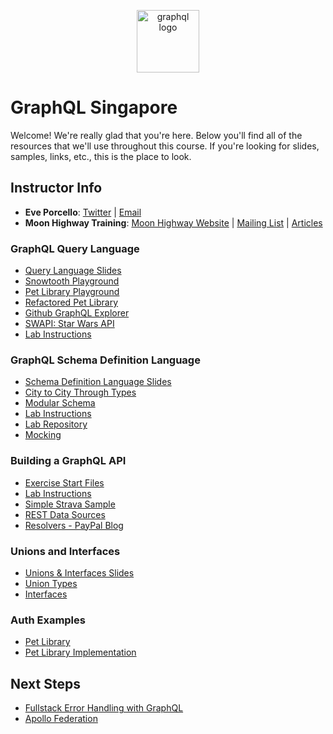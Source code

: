 <p align="center">
<img src="https://upload.wikimedia.org/wikipedia/commons/thumb/1/17/GraphQL_Logo.svg/512px-GraphQL_Logo.svg.png" width="100" alt="graphql logo"/>
</p>

# GraphQL Singapore

Welcome! We're really glad that you're here. Below you'll find all of the resources that we'll use throughout this course. If you're looking for slides, samples, links, etc., this is the place to look.

## Instructor Info

- **Eve Porcello**: [Twitter](https://twitter.com/eveporcello) | [Email](mailto:eve@moonhighway.com)
- **Moon Highway Training**: [Moon Highway Website](https://www.moonhighway.com) | [Mailing List](http://bit.ly/moonhighway) | [Articles](https://www.moonhighway.com/articles)

### GraphQL Query Language

- [Query Language Slides](https://slides.com/moonhighway/graphql-intro/)
- [Snowtooth Playground](https://snowtooth.moonhighway.com)
- [Pet Library Playground](https://pet-library.moonhighway.com)
- [Refactored Pet Library](http://funded-pet-library.moonhighway.com/)
- [Github GraphQL Explorer](https://developer.github.com/v4/explorer/)
- [SWAPI: Star Wars API](http://graphql.org/swapi-graphql/)
- [Lab Instructions](https://slides.com/moonhighway/snowtooth-query-lab/)

### GraphQL Schema Definition Language

- [Schema Definition Language Slides](https://slides.com/moonhighway/schema-definition-language/)
- [City to City Through Types](https://codesandbox.io/s/5vzn2rkzxn)
- [Modular Schema](https://github.com/eveporcello/schema-workshop/tree/master/06-extras/modularizing-a-schema/finished)
- [Lab Instructions](https://slides.com/moonhighway/schema-lab/)
- [Lab Repository](https://github.com/graphqlworkshop/schema-activity)
- [Mocking](https://github.com/graphqlworkshop/mocking)

### Building a GraphQL API

- [Exercise Start Files](https://github.com/graphqlworkshop/snowtooth-api)
- [Lab Instructions](https://slides.com/moonhighway/server-lab/)
- [Simple Strava Sample](https://github.com/eveporcello/simple-strava-sample/blob/master/index.js)
- [REST Data Sources](https://github.com/MoonHighway/countries-datasources)
- [Resolvers - PayPal Blog](https://medium.com/paypal-engineering/graphql-resolvers-best-practices-cd36fdbcef55)

### Unions and Interfaces

- [Unions & Interfaces Slides](https://slides.com/moonhighway/unions-interfaces)
- [Union Types](https://codesandbox.io/s/rm2rx3opqm)
- [Interfaces](https://codesandbox.io/s/71x8n304r1)

### Auth Examples

- [Pet Library](https://pet-library.moonhighway.com)
- [Pet Library Implementation](https://github.com/MoonHighway/pet-library/blob/initial-version/src/resolvers/Mutation.js)

## Next Steps

- [Fullstack Error Handling with GraphQL](https://blog.apollographql.com/full-stack-error-handling-with-graphql-apollo-5c12da407210)
- [Apollo Federation](https://egghead.io/playlists/getting-started-with-apollo-federation-60ad0165)
